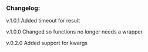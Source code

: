 ### Changelog:

v.1.0.1
Added timeout for result

v.1.0.0
Changed so functions no longer needs a wrapper

v.0.2.0
Added support for kwargs